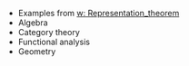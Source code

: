 


*	Examples from [w: Representation_theorem](https://en.wikipedia.org/wiki/Representation_theorem#Category_theory)
   * Algebra
   * Category theory
   * Functional analysis
   * Geometry

